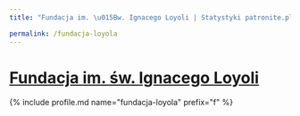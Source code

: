 ```yaml
---
title: "Fundacja im. \u015Bw. Ignacego Loyoli | Statystyki patronite.pl | Patromierz"

permalink: /fundacja-loyola
---
```


# [Fundacja im. św. Ignacego Loyoli](https://patronite.pl/fundacja-loyola)

{% include profile.md name="fundacja-loyola" prefix="f" %}
